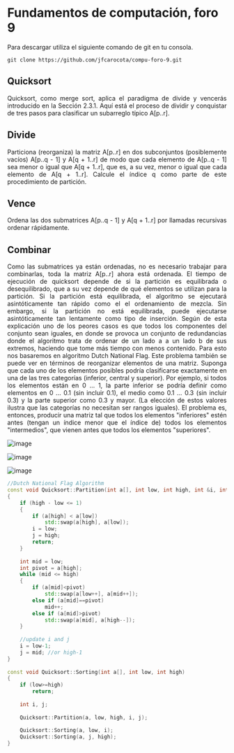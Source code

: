 ﻿# Fundamentos de computación, foro 9
 
 Para descargar utiliza el siguiente comando de git en tu consola.
 
 ```git
 git clone https://github.com/jfcarocota/compu-foro-9.git
 ```
 
 ## Quicksort
 
<p  align="justify">
Quicksort, como merge sort, aplica el paradigma de divide y vencerás introducido en la Sección 2.3.1. Aquí está el proceso de dividir y conquistar de tres pasos para clasificar un subarreglo típico A[p..r].
<p>

## Divide

<p  align="justify">
Particiona (reorganiza) la matriz A[p..r] en dos subconjuntos (posiblemente vacíos) A[p..q - 1]  y A[q + 1..r] de modo que cada elemento de A[p..q - 1] sea menor o igual que A[q + 1..r], que es, a su vez, menor o igual que cada elemento de A[q + 1..r]. Calcule el índice q como parte de este procedimiento de partición.
<p>
 
## Vence
  
<p  align="justify">
Ordena las dos submatrices A[p..q - 1] y A[q + 1..r] por llamadas recursivas ordenar rápidamente. 
<p>

## Combinar

<p  align="justify">
Como las submatrices ya están ordenadas, no es necesario trabajar para combinarlas, toda la matriz A[p..r] ahora está ordenada.
El tiempo de ejecución de quicksort depende de si la partición es equilibrada o desequilibrado, que a su vez depende de qué elementos se utilizan para la partición. Si la partición está equilibrada, el algoritmo se ejecutará asintóticamente tan rápido como el el ordenamiento de mezcla. Sin embargo, si la partición no está equilibrada, puede ejecutarse asintóticamente tan lentamente como tipo de inserción. 
Según de esta explicación uno de los peores casos es que todos los componentes del conjunto sean iguales, en donde se provoca un conjunto de redundancias donde el algoritmo trata de ordenar de un lado a a un lado b de sus extremos, haciendo que tome más tiempo con menos contenido. Para esto nos basaremos en algoritmo Dutch National Flag.
Este problema también se puede ver en términos de reorganizar elementos de una matriz. Suponga que cada uno de los elementos posibles podría clasificarse exactamente en una de las tres categorías (inferior, central y superior). Por ejemplo, si todos los elementos están en 0 ... 1, la parte inferior se podría definir como elementos en 0 ... 0.1 (sin incluir 0.1), el medio como 0.1 ... 0.3 (sin incluir 0.3) y la parte superior como 0.3 y mayor. (La elección de estos valores ilustra que las categorías no necesitan ser rangos iguales). El problema es, entonces, producir una matriz tal que todos los elementos "inferiores" estén antes (tengan un índice menor que el índice de) todos los elementos "intermedios", que vienen antes que todos los elementos "superiores".
<p>
 
 ![image](https://user-images.githubusercontent.com/6539267/65395079-e1601680-dd4a-11e9-89af-8418e5a88d4c.png)

 ![image](https://user-images.githubusercontent.com/6539267/65395088-f63caa00-dd4a-11e9-8200-a7773b663ebc.png)

![image](https://user-images.githubusercontent.com/6539267/65395091-ff2d7b80-dd4a-11e9-9553-13d192d59348.png)


```c++
//Dutch National Flag Algorithm 
const void Quicksort::Partition(int a[], int low, int high, int &i, int &j) 
{ 
    if (high - low <= 1) 
    { 
        if (a[high] < a[low]) 
            std::swap(a[high], a[low]); 
        i = low; 
        j = high; 
        return; 
    } 
  
    int mid = low; 
    int pivot = a[high]; 
    while (mid <= high) 
    { 
        if (a[mid]<pivot) 
            std::swap(a[low++], a[mid++]); 
        else if (a[mid]==pivot) 
            mid++; 
        else if (a[mid]>pivot) 
            std::swap(a[mid], a[high--]); 
    } 
  
    //update i and j 
    i = low-1; 
    j = mid; //or high-1 
} 
  
const void Quicksort::Sorting(int a[], int low, int high) 
{ 
    if (low>=high) 
        return; 
  
    int i, j; 
  
    Quicksort::Partition(a, low, high, i, j); 
  
    Quicksort::Sorting(a, low, i); 
    Quicksort::Sorting(a, j, high); 
} 
```
